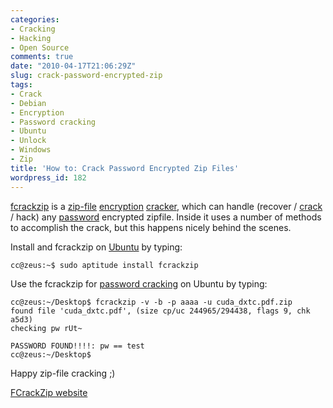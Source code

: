 ```yaml
---
categories:
- Cracking
- Hacking
- Open Source
comments: true
date: "2010-04-17T21:06:29Z"
slug: crack-password-encrypted-zip
tags:
- Crack
- Debian
- Encryption
- Password cracking
- Ubuntu
- Unlock
- Windows
- Zip
title: 'How to: Crack Password Encrypted Zip Files'
wordpress_id: 182
---
```



[fcrackzip](https://www.kali.org/tools/fcrackzip/) is a [zip-file](http://en.wikipedia.org/wiki/ZIP_%28file_format%29) [encryption](http://en.wikipedia.org/wiki/Encryption) [cracker](http://en.wikipedia.org/wiki/Software_cracking), which can handle (recover / [crack](http://en.wikipedia.org/wiki/Password_cracking) / hack) any [password](http://en.wikipedia.org/wiki/Password) encrypted zipfile. Inside it uses a number of methods to accomplish the crack, but this happens nicely behind the scenes.

Install and fcrackzip on [Ubuntu](http://en.wikipedia.org/wiki/Ubuntu_%28operating_system%29) by typing:



    cc@zeus:~$ sudo aptitude install fcrackzip




Use the fcrackzip for [password cracking](http://en.wikipedia.org/wiki/Password_cracking) on Ubuntu by typing:



    cc@zeus:~/Desktop$ fcrackzip -v -b -p aaaa -u cuda_dxtc.pdf.zip
    found file 'cuda_dxtc.pdf', (size cp/uc 244965/294438, flags 9, chk a5d3)
    checking pw rUt~

    PASSWORD FOUND!!!!: pw == test
    cc@zeus:~/Desktop$




Happy zip-file cracking ;)

[FCrackZip website](https://www.kali.org/tools/fcrackzip/)
